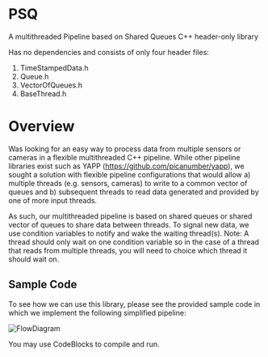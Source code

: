# PSQ
A multithreaded Pipeline based on Shared Queues C++ header-only library

Has no dependencies and consists of only four header files:
1. TimeStampedData.h
2. Queue.h
3. VectorOfQueues.h
4. BaseThread.h

# Overview
Was looking for an easy way to process data from multiple sensors or cameras in a flexible multithreaded C++ pipeline. While other pipeline libraries exist such as YAPP (https://github.com/picanumber/yapp), we sought a solution with flexible pipeline configurations that would allow a) multiple threads (e.g. sensors, cameras) to write to a common vector of queues and b) subsequent threads to read data generated and provided by one of more input threads. 

As such, our multithreaded pipeline is based on shared queues or shared vector of queues to share data between threads. To signal new data, we use condition variables to notify and wake the waiting thread(s). Note: A thread should only wait on one condition variable so in the case of a thread that reads from multiple threads, you will need to choice which thread it should wait on.

## Sample Code
To see how we can use this library, please see the provided sample code in which we implement the following simplified pipeline:

![FlowDiagram](https://github.com/lucky13bbq/PSQ/assets/1645316/cb2f8391-31bd-4d4e-9c69-c9019d799510)

You may use CodeBlocks to compile and run.
